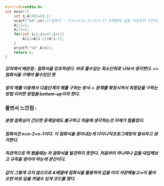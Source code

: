 ```cpp
#include<stdio.h>
int main(){
	int n,A[50]={0,};
	scanf("%d",&n);//점화식 : f(n)=f(n-2)+f(n-1) A배열에 값을 저장한뒤 n인덱스 뽑는형식
	A[1]=1;
	A[2]=2;
	for(int i=3;i<=47;i++){
		A[i]=A[i-2]+A[i-1];
	}
	printf("%d",A[n]);
	return 0;
}
```

##### 강의에서 배운점 : 점화식을 강조하셨다. 바로 풀수있는 최소단위로 나눠서 생각한다. => 점화식을 구해야 풀수있단 뜻
##### 앞의 해를 이용해서 다음단계의 해를 구하는 방식-> 문제를 확장시켜서 최종답을 구하는 방법 이러한 방법을 bottom-up이라 한다.
### 풀면서 느낀점 : 
##### 분명 점화심이 간단한 문제임에도 불구하고 처음에 생각하는것 자체가 힘들었다.
##### 점화식은 n=n-2+n-1이다. 이 점화식을 찾아내는게 다이나믹프로그래밍의 열쇠라고 생각한다.
##### 직관적으로 딱 봤을때는 저 점화식을 발견하지 못한다. 처음부터 하나하나 값을 대입해보고 규칙을 찾아야 하는게 관건이다.
##### 값이 그렇게 크지 않으므로 A배열에 점화식을 활용하여 값을 미리 저장해놓고 n이 들어오면 바로 답을 꺼낼수 있게 코드를 짰다.

